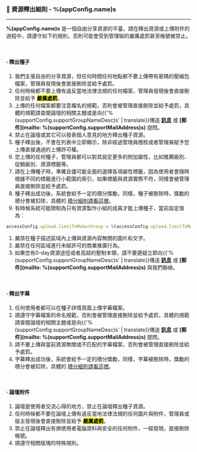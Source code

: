 ### :orange_book: 資源釋出細則 - %(appConfig.name)s
---
**%(appConfig.name)s** 是一個自由分享資源的平臺，請在釋出資源或上傳附件的過程中，請遵守如下的規則，否則可能會受到管理組的嚴厲處罰甚至帳號被禁止。

&emsp;

#### :white_small_square: 釋出種子
1. 我們主張自由的分享資源，但任何時間任何地點都不要上傳帶有密碼的壓縮包檔案，管理員發現後會直接刪除並給予處罰。
1. 任何時候都不要上傳有違反當地法律法規的任何檔案，管理員發現後會直接刪除並給予 <mark>**嚴厲處罰**</mark>。
1. 上傳的任何檔案都要注意檔名的規範，否則會被管理直接刪除並給予處罰，具體的規範請查閱論壇的相關主題或是向{{'%(supportConfig.supportGroupNameDesc)s' | translate}}傳送 **[訊息](/messages/send?to=%(supportConfig.supportGroupName)s)** 或 **[郵件](mailto: %(supportConfig.supportMailAddress)s)** 提問。
1. 禁止在論壇或其它可以發表個人意見的地方釋出種子資源。
1. 種子釋出後，不會在列表中立即顯示，除非經過管理員稽核或者管理員賦予您上傳直接通過的上傳許可權。
1. 您上傳的任何種子，管理員都可以對其設定更多的附加屬性，比如推薦級別、促銷級別、資源標籤等。
1. 請在上傳種子時，準確且儘可能全面的選擇各項屬性標籤，因為使用者會隨時根據不同的標籤進行小範圍的索引，如果標籤與資源實際不符，同樣會被管理員直接刪除並給予處罰。
1. 種子釋出成功後，系統會給予一定的積分獎勵，同樣，種子被刪除時，獎勵的積分會被扣除，具體的 [積分細則請看這裡](/about/manual/scoreRules)。
1. 有時候系統可能限制為只有資源製作小組的成員才能上傳種子，當前設定值為：
```javascript
accessConfig.upload.limitToMakerGroup = %(accessConfig.upload.limitToMakerGroup)s
```
1. 嚴禁在種子描述區域內上傳與資源內容無關的圖片和文字。
1. 嚴禁在任何區域進行未經許可的商業推廣行為。
1. 如果您有0-day資源途徑或者高超的壓制本領，請不要遲疑立即向{{'%(supportConfig.supportGroupNameDesc)s' | translate}}傳送 **[訊息](/messages/send?to=%(supportConfig.supportGroupName)s)** 或 **[郵件](mailto: %(supportConfig.supportMailAddress)s)** 與我們聯絡。

&emsp;

#### :white_small_square: 釋出字幕

1. 任何使用者都可以在種子詳情頁面上傳字幕檔案。
1. 請遵守字幕檔案的命名規範，否則會被管理直接刪除並給予處罰，具體的規範請查閱論壇的相關主題或是向{{'%(supportConfig.supportGroupNameDesc)s' | translate}}傳送 **[訊息](/messages/send?to=%(supportConfig.supportGroupName)s)** 或 **[郵件](mailto: %(supportConfig.supportMailAddress)s)** 提問。
1. 請不要上傳與當前資源無關或不匹配的字幕檔案，否則會被管理直接刪除並給予處罰。
1. 字幕釋出成功後，系統會給予一定的積分獎勵，同樣，字幕被刪除時，獎勵的積分會被扣除，具體的 [積分細則請看這裡](/about/manual/scoreRules)。

&emsp;

#### :white_small_square: 論壇附件

1. 論壇是使用者交流心得的地方，禁止在論壇釋出種子資源。
1. 任何時候都不要在論壇上傳有違反當地法律法規的任何圖片與附件，管理員或版主發現後會直接刪除並給予 <mark>**嚴厲處罰**</mark>。
1. 禁止在論壇釋出有損使用者電腦資料與安全的任何附件，一經發現，直接刪除帳號。
1. 請遵守相關版塊的特殊規則。